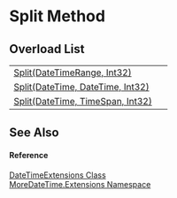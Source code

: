 # Split Method


## Overload List
<table>
<tr>
<td><a href="M_MoreDateTime_Extensions_DateTimeExtensions_Split.md">Split(DateTimeRange, Int32)</a></td>
<td> </td></tr>
<tr>
<td><a href="M_MoreDateTime_Extensions_DateTimeExtensions_Split_1.md">Split(DateTime, DateTime, Int32)</a></td>
<td> </td></tr>
<tr>
<td><a href="M_MoreDateTime_Extensions_DateTimeExtensions_Split_2.md">Split(DateTime, TimeSpan, Int32)</a></td>
<td> </td></tr>
</table>

## See Also


#### Reference
<a href="T_MoreDateTime_Extensions_DateTimeExtensions.md">DateTimeExtensions Class</a>  
<a href="N_MoreDateTime_Extensions.md">MoreDateTime.Extensions Namespace</a>  
